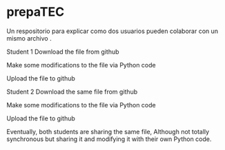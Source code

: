 # prepaTEC
Un respositorio para explicar como dos usuarios pueden colaborar con un mismo archivo .

Student 1
   Download the file from github

   Make some modifications to the file via Python code

   Upload the file to github

Student 2
   Download the same file from github

   Make some modifications to the file via Python code

   Upload the file to github

Eventually, both students are sharing the same file, Although not totally synchronous but sharing it and modifying it with their own Python code.

